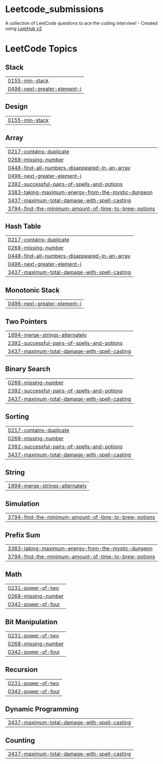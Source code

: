 # Leetcode_submissions
A collection of LeetCode questions to ace the coding interview! - Created using [LeetHub v2](https://github.com/arunbhardwaj/LeetHub-2.0)

<!---LeetCode Topics Start-->
# LeetCode Topics
## Stack
|  |
| ------- |
| [0155-min-stack](https://github.com/shivaydwivedi/Leetcode_submissions/tree/master/0155-min-stack) |
| [0496-next-greater-element-i](https://github.com/shivaydwivedi/Leetcode_submissions/tree/master/0496-next-greater-element-i) |
## Design
|  |
| ------- |
| [0155-min-stack](https://github.com/shivaydwivedi/Leetcode_submissions/tree/master/0155-min-stack) |
## Array
|  |
| ------- |
| [0217-contains-duplicate](https://github.com/shivaydwivedi/Leetcode_submissions/tree/master/0217-contains-duplicate) |
| [0268-missing-number](https://github.com/shivaydwivedi/Leetcode_submissions/tree/master/0268-missing-number) |
| [0448-find-all-numbers-disappeared-in-an-array](https://github.com/shivaydwivedi/Leetcode_submissions/tree/master/0448-find-all-numbers-disappeared-in-an-array) |
| [0496-next-greater-element-i](https://github.com/shivaydwivedi/Leetcode_submissions/tree/master/0496-next-greater-element-i) |
| [2392-successful-pairs-of-spells-and-potions](https://github.com/shivaydwivedi/Leetcode_submissions/tree/master/2392-successful-pairs-of-spells-and-potions) |
| [3383-taking-maximum-energy-from-the-mystic-dungeon](https://github.com/shivaydwivedi/Leetcode_submissions/tree/master/3383-taking-maximum-energy-from-the-mystic-dungeon) |
| [3437-maximum-total-damage-with-spell-casting](https://github.com/shivaydwivedi/Leetcode_submissions/tree/master/3437-maximum-total-damage-with-spell-casting) |
| [3794-find-the-minimum-amount-of-time-to-brew-potions](https://github.com/shivaydwivedi/Leetcode_submissions/tree/master/3794-find-the-minimum-amount-of-time-to-brew-potions) |
## Hash Table
|  |
| ------- |
| [0217-contains-duplicate](https://github.com/shivaydwivedi/Leetcode_submissions/tree/master/0217-contains-duplicate) |
| [0268-missing-number](https://github.com/shivaydwivedi/Leetcode_submissions/tree/master/0268-missing-number) |
| [0448-find-all-numbers-disappeared-in-an-array](https://github.com/shivaydwivedi/Leetcode_submissions/tree/master/0448-find-all-numbers-disappeared-in-an-array) |
| [0496-next-greater-element-i](https://github.com/shivaydwivedi/Leetcode_submissions/tree/master/0496-next-greater-element-i) |
| [3437-maximum-total-damage-with-spell-casting](https://github.com/shivaydwivedi/Leetcode_submissions/tree/master/3437-maximum-total-damage-with-spell-casting) |
## Monotonic Stack
|  |
| ------- |
| [0496-next-greater-element-i](https://github.com/shivaydwivedi/Leetcode_submissions/tree/master/0496-next-greater-element-i) |
## Two Pointers
|  |
| ------- |
| [1894-merge-strings-alternately](https://github.com/shivaydwivedi/Leetcode_submissions/tree/master/1894-merge-strings-alternately) |
| [2392-successful-pairs-of-spells-and-potions](https://github.com/shivaydwivedi/Leetcode_submissions/tree/master/2392-successful-pairs-of-spells-and-potions) |
| [3437-maximum-total-damage-with-spell-casting](https://github.com/shivaydwivedi/Leetcode_submissions/tree/master/3437-maximum-total-damage-with-spell-casting) |
## Binary Search
|  |
| ------- |
| [0268-missing-number](https://github.com/shivaydwivedi/Leetcode_submissions/tree/master/0268-missing-number) |
| [2392-successful-pairs-of-spells-and-potions](https://github.com/shivaydwivedi/Leetcode_submissions/tree/master/2392-successful-pairs-of-spells-and-potions) |
| [3437-maximum-total-damage-with-spell-casting](https://github.com/shivaydwivedi/Leetcode_submissions/tree/master/3437-maximum-total-damage-with-spell-casting) |
## Sorting
|  |
| ------- |
| [0217-contains-duplicate](https://github.com/shivaydwivedi/Leetcode_submissions/tree/master/0217-contains-duplicate) |
| [0268-missing-number](https://github.com/shivaydwivedi/Leetcode_submissions/tree/master/0268-missing-number) |
| [2392-successful-pairs-of-spells-and-potions](https://github.com/shivaydwivedi/Leetcode_submissions/tree/master/2392-successful-pairs-of-spells-and-potions) |
| [3437-maximum-total-damage-with-spell-casting](https://github.com/shivaydwivedi/Leetcode_submissions/tree/master/3437-maximum-total-damage-with-spell-casting) |
## String
|  |
| ------- |
| [1894-merge-strings-alternately](https://github.com/shivaydwivedi/Leetcode_submissions/tree/master/1894-merge-strings-alternately) |
## Simulation
|  |
| ------- |
| [3794-find-the-minimum-amount-of-time-to-brew-potions](https://github.com/shivaydwivedi/Leetcode_submissions/tree/master/3794-find-the-minimum-amount-of-time-to-brew-potions) |
## Prefix Sum
|  |
| ------- |
| [3383-taking-maximum-energy-from-the-mystic-dungeon](https://github.com/shivaydwivedi/Leetcode_submissions/tree/master/3383-taking-maximum-energy-from-the-mystic-dungeon) |
| [3794-find-the-minimum-amount-of-time-to-brew-potions](https://github.com/shivaydwivedi/Leetcode_submissions/tree/master/3794-find-the-minimum-amount-of-time-to-brew-potions) |
## Math
|  |
| ------- |
| [0231-power-of-two](https://github.com/shivaydwivedi/Leetcode_submissions/tree/master/0231-power-of-two) |
| [0268-missing-number](https://github.com/shivaydwivedi/Leetcode_submissions/tree/master/0268-missing-number) |
| [0342-power-of-four](https://github.com/shivaydwivedi/Leetcode_submissions/tree/master/0342-power-of-four) |
## Bit Manipulation
|  |
| ------- |
| [0231-power-of-two](https://github.com/shivaydwivedi/Leetcode_submissions/tree/master/0231-power-of-two) |
| [0268-missing-number](https://github.com/shivaydwivedi/Leetcode_submissions/tree/master/0268-missing-number) |
| [0342-power-of-four](https://github.com/shivaydwivedi/Leetcode_submissions/tree/master/0342-power-of-four) |
## Recursion
|  |
| ------- |
| [0231-power-of-two](https://github.com/shivaydwivedi/Leetcode_submissions/tree/master/0231-power-of-two) |
| [0342-power-of-four](https://github.com/shivaydwivedi/Leetcode_submissions/tree/master/0342-power-of-four) |
## Dynamic Programming
|  |
| ------- |
| [3437-maximum-total-damage-with-spell-casting](https://github.com/shivaydwivedi/Leetcode_submissions/tree/master/3437-maximum-total-damage-with-spell-casting) |
## Counting
|  |
| ------- |
| [3437-maximum-total-damage-with-spell-casting](https://github.com/shivaydwivedi/Leetcode_submissions/tree/master/3437-maximum-total-damage-with-spell-casting) |
<!---LeetCode Topics End-->